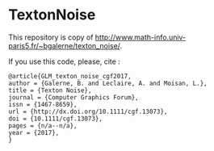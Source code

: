 # TextonNoise
This repository is copy of http://www.math-info.univ-paris5.fr/~bgalerne/texton_noise/.

If you use this code, please, cite :

```
@article{GLM_texton_noise_cgf2017,
author = {Galerne, B. and Leclaire, A. and Moisan, L.},
title = {Texton Noise},
journal = {Computer Graphics Forum},
issn = {1467-8659},
url = {http://dx.doi.org/10.1111/cgf.13073},
doi = {10.1111/cgf.13073},
pages = {n/a--n/a},
year = {2017},
}
```
